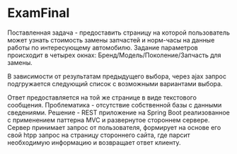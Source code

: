 # ExamFinal
Поставленная задача - предоставить страницу на которой пользователь может узнать стоимость замены запчастей и норм-часы на данные работы по интересующему автомобилю.
Задание параметров происходит в четырех окнах:
Бренд/Модель/Поколение/Запчасть для замены.

В зависимости от результатам предыдущего выбора, через ajax запрос подгружается следующий список с возможными вариантами выбора.

Ответ предоставляется на той же странице в виде текстового сообщения.
Проблематика - отсутствие собственной базы с данными сведениями.
Решение -  REST приложение на Spring Boot реализованное с применением паттерна MVC и развернутое стороннем сервере.
Сервер принимает запрос от пользователя, формирует на основе его свой htpp запрос на страницу стороннего сайта,
где парсит необходимую информацию и возвращает ответ клиенту.


